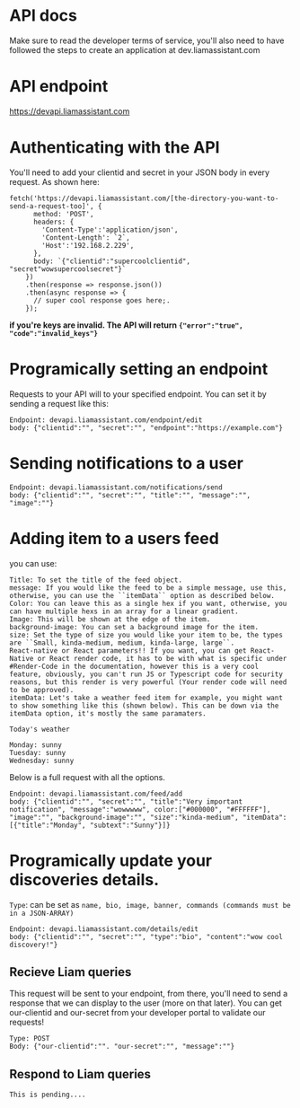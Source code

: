 # API docs

Make sure to read the developer terms of service, you'll also need to have followed the steps to create an application at dev.liamassistant.com

# API endpoint

https://devapi.liamassistant.com

# Authenticating with the API

You'll need to add your clientid and secret in your JSON body in every request. As shown here:

```
fetch('https://devapi.liamassistant.com/[the-directory-you-want-to-send-a-request-too]', {
      method: 'POST',
      headers: {
        'Content-Type':'application/json',
        'Content-Length': `2`,
        'Host':'192.168.2.229',
      },
      body: `{"clientid":"supercoolclientid", "secret"wowsupercoolsecret"}`
    })
    .then(response => response.json())
    .then(async response => {
      // super cool response goes here;.
    });
```

**if you're keys are invalid. The API will return ```{"error":"true", "code":"invalid_keys"}```**

# Programically setting an endpoint

Requests to your API will to your specified endpoint. You can set it by sending a request like this:

``` 
Endpoint: devapi.liamassistant.com/endpoint/edit
body: {"clientid":"", "secret":"", "endpoint":"https://example.com"}
```

# Sending notifications to a user

``` 
Endpoint: devapi.liamassistant.com/notifications/send
body: {"clientid":"", "secret":"", "title":"", "message":"", "image":""}
```

# Adding item to a users feed

you can use:

```
Title: To set the title of the feed object.
message: If you would like the feed to be a simple message, use this, otherwise, you can use the ``itemData`` option as described below.
Color: You can leave this as a single hex if you want, otherwise, you can have multiple hexs in an array for a linear gradient.
Image: This will be shown at the edge of the item.
background-image: You can set a background image for the item.
size: Set the type of size you would like your item to be, the types are ``Small, kinda-medium, medium, kinda-large, large``.
React-native or React parameters!! If you want, you can get React-Native or React render code, it has to be with what is specific under #Render-Code in the documentation, however this is a very cool feature, obviously, you can't run JS or Typescript code for security reasons, but this render is very powerful (Your render code will need to be approved).
itemData: Let's take a weather feed item for example, you might want to show something like this (shown below). This can be down via the itemData option, it's mostly the same paramaters.
```
```
Today's weather

Monday: sunny
Tuesday: sunny
Wednesday: sunny
```

Below is a full request with all the options.
```
Endpoint: devapi.liamassistant.com/feed/add
body: {"clientid":"", "secret":"", "title":"Very important notification", "message":"wowwwww", color:["#000000", "#FFFFFF"], "image":"", "background-image":"", "size":"kinda-medium", "itemData":[{"title":"Monday", "subtext":"Sunny"}]}
```

# Programically update your discoveries details.

``Type``: can be set as ``name, bio, image, banner, commands (commands must be in a JSON-ARRAY)``

```
Endpoint: devapi.liamassistant.com/details/edit
body: {"clientid":"", "secret":"", "type":"bio", "content":"wow cool discovery!"}
```

## Recieve Liam queries

This request will be sent to your endpoint, from there, you'll need to send a response that we can display to the user (more on that later). You can get our-clientid and our-secret from your developer portal to validate our requests!

 ```
 Type: POST
 Body: {"our-clientid":"". "our-secret":"", "message":""}
 ```
 
 ## Respond to Liam queries
 
 ``This is pending....``
 
 
